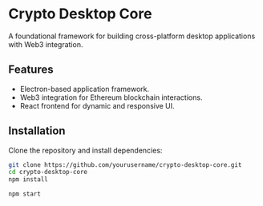 # Crypto Desktop Core

A foundational framework for building cross-platform desktop applications with Web3 integration.

## Features

- Electron-based application framework.
- Web3 integration for Ethereum blockchain interactions.
- React frontend for dynamic and responsive UI.

## Installation

Clone the repository and install dependencies:

```bash
git clone https://github.com/yourusername/crypto-desktop-core.git
cd crypto-desktop-core
npm install

npm start